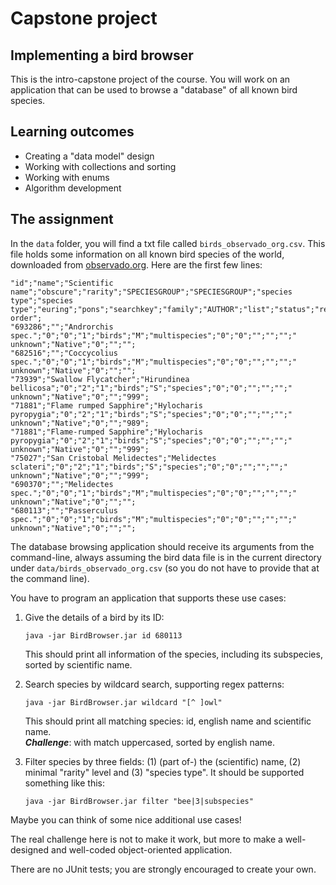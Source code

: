 # Capstone project
## Implementing a bird browser

This is the intro-capstone project of the course. You will work on an application that can be used to browse a "database" of all known bird species.


## Learning outcomes

* Creating a "data model" design
* Working with collections and sorting
* Working with enums
* Algorithm development

## The assignment

In the `data` folder, you will find a txt file called `birds_observado_org.csv`. This file holds some information on all known bird species of the world, downloaded from [observado.org](https://observation.org/download.php). Here are the first few lines:

```
"id";"name";"Scientific name";"obscure";"rarity";"SPECIESGROUP";"SPECIESGROUP";"species type";"species type";"euring";"pons";"searchkey";"family";"AUTHOR";"list";"status";"refer_to";"plantlistid";"name order";
"693286";"";"Androrchis spec.";"0";"0";"1";"birds";"M";"multispecies";"0";"0";"";"";"";" unknown";"Native";"0";"";"";
"682516";"";"Coccycolius spec.";"0";"0";"1";"birds";"M";"multispecies";"0";"0";"";"";"";" unknown";"Native";"0";"";"";
"73939";"Swallow Flycatcher";"Hirundinea bellicosa";"0";"2";"1";"birds";"S";"species";"0";"0";"";"";"";" unknown";"Native";"0";"";"999";
"71881";"Flame rumped Sapphire";"Hylocharis pyropygia";"0";"2";"1";"birds";"S";"species";"0";"0";"";"";"";" unknown";"Native";"0";"";"989";
"71881";"Flame-rumped Sapphire";"Hylocharis pyropygia";"0";"2";"1";"birds";"S";"species";"0";"0";"";"";"";" unknown";"Native";"0";"";"999";
"75027";"San Cristobal Melidectes";"Melidectes sclateri";"0";"2";"1";"birds";"S";"species";"0";"0";"";"";"";" unknown";"Native";"0";"";"999";
"690370";"";"Melidectes spec.";"0";"0";"1";"birds";"M";"multispecies";"0";"0";"";"";"";" unknown";"Native";"0";"";"";
"680113";"";"Passerculus spec.";"0";"0";"1";"birds";"M";"multispecies";"0";"0";"";"";"";" unknown";"Native";"0";"";"";
```

The database browsing application should receive its arguments from the command-line, always assuming the bird data file is in the current directory under `data/birds_observado_org.csv` (so you do not have to provide that at the command line).


You have to program an application that supports these use cases: 

1. Give the details of a bird by its ID:

    ```
    java -jar BirdBrowser.jar id 680113
    ```

    This should print all information of the species, including its subspecies, sorted by scientific name.
     
2.  Search species by wildcard search, supporting regex patterns:

    ```
    java -jar BirdBrowser.jar wildcard "[^ ]owl"
    ```

    This should print all matching species: id, english name and scientific name.  
    **_Challenge_**: with match uppercased, sorted by english name.

3. Filter species by three fields: (1) (part of-) the (scientific) name, (2) minimal "rarity" level and (3) "species type". It should be supported something like this:

    ```
    java -jar BirdBrowser.jar filter "bee|3|subspecies"
    ```

Maybe you can think of some nice additional use cases!  

The real challenge here is not to make it work, but more to make a well-designed and well-coded object-oriented application.  

There are no JUnit tests; you are strongly encouraged to create your own.
